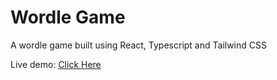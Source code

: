 # Wordle Game

A wordle game built using React, Typescript and Tailwind CSS

Live demo: [Click Here](https://kitsonchan.github.io/wordle/)
